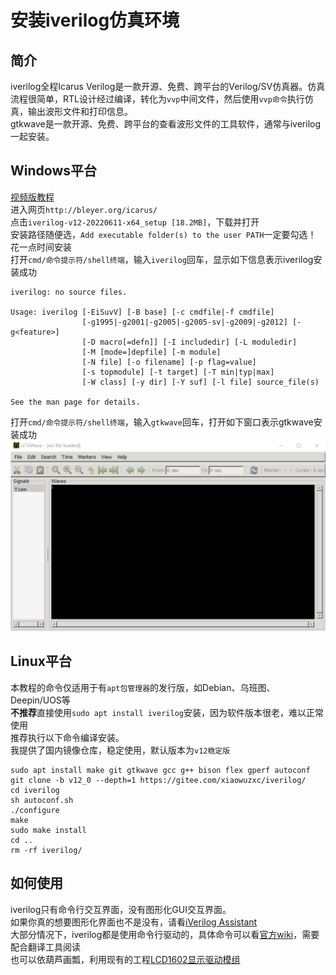# 安装iverilog仿真环境

## 简介
iverilog全程Icarus Verilog是一款开源、免费、跨平台的Verilog/SV仿真器。仿真流程很简单，RTL设计经过编译，转化为`vvp`中间文件，然后使用`vvp命令`执行仿真，输出波形文件和打印信息。  
gtkwave是一款开源、免费、跨平台的查看波形文件的工具软件，通常与iverilog一起安装。  

## Windows平台
[视频版教程](https://www.bilibili.com/video/BV1Se4y1C7sZ)  
进入网页`http://bleyer.org/icarus/`  
点击`iverilog-v12-20220611-x64_setup [18.2MB]`，下载并打开  
安装路径随便选，`Add executable folder(s) to the user PATH`一定要勾选！  
花一点时间安装  
打开`cmd/命令提示符/shell终端`，输入`iverilog`回车，显示如下信息表示iverilog安装成功  
```
iverilog: no source files.

Usage: iverilog [-EiSuvV] [-B base] [-c cmdfile|-f cmdfile]
                [-g1995|-g2001|-g2005|-g2005-sv|-g2009|-g2012] [-g<feature>]
                [-D macro[=defn]] [-I includedir] [-L moduledir]
                [-M [mode=]depfile] [-m module]
                [-N file] [-o filename] [-p flag=value]
                [-s topmodule] [-t target] [-T min|typ|max]
                [-W class] [-y dir] [-Y suf] [-l file] source_file(s)

See the man page for details.
```  
打开`cmd/命令提示符/shell终端`，输入`gtkwave`回车，打开如下窗口表示gtkwave安装成功  
![gtkwave界面](/doc/图库/仿真手册/安装iverilog/gtkwave界面.png)  

## Linux平台
本教程的命令仅适用于有`apt包管理器`的发行版，如Debian、乌班图、Deepin/UOS等  
**不推荐**直接使用`sudo apt install iverilog`安装，因为软件版本很老，难以正常使用  
推荐执行以下命令编译安装。  
我提供了国内镜像仓库，稳定使用，默认版本为`v12稳定版`  
```
sudo apt install make git gtkwave gcc g++ bison flex gperf autoconf
git clone -b v12_0 --depth=1 https://gitee.com/xiaowuzxc/iverilog/
cd iverilog
sh autoconf.sh
./configure
make
sudo make install
cd ..
rm -rf iverilog/
```

## 如何使用
iverilog只有命令行交互界面，没有图形化GUI交互界面。  
如果你真的想要图形化界面也不是没有，请看[iVerilog Assistant](https://gitee.com/sunzhenyu59/i-verilog-assistant)  
大部分情况下，iverilog都是使用命令行驱动的，具体命令可以看[官方wiki](https://iverilog.fandom.com/wiki/Main_Page)，需要配合翻译工具阅读  
也可以依葫芦画瓢，利用现有的工程[LCD1602显示驱动模组](https://gitee.com/xiaowuzxc/LCD1602-display-IP/)  
